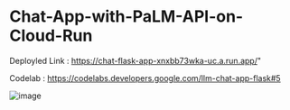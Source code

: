 # Chat-App-with-PaLM-API-on-Cloud-Run

Deployled Link : https://chat-flask-app-xnxbb73wka-uc.a.run.app/"

Codelab : https://codelabs.developers.google.com/llm-chat-app-flask#5


![image](https://github.com/RohithKrishna27/Chat-App-with-PaLM-API-on-Cloud-Run/assets/141671606/6d71ee58-4a54-41a6-80ed-84a22232f7e5)
